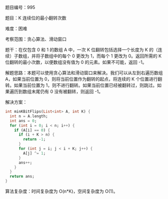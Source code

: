 题目编号：995

题目：K 连续位的最小翻转次数

难度：困难

考察范围：贪心算法、滑动窗口

题干：在仅包含 0 和 1 的数组 A 中，一次 K 位翻转包括选择一个长度为 K 的（连续）子数组，并将子数组中的每个 0 更改为 1，而每个 1 更改为 0。返回所需的 K 位翻转的最小次数，以便数组没有值为 0 的元素。如果不可能，返回 -1。

解题思路：本题可以使用贪心算法和滑动窗口来解决。我们可以从左到右遍历数组 A，如果当前位置为 0，则将当前位置作为翻转的起点，将连续的 K 个位置进行翻转。如果当前位置为 1，则不进行翻转。如果当前位置已经被翻转过，则跳过。如果遍历到数组末尾仍有 0 没有被翻转，则返回 -1。

解决方案：

```dart
int minKBitFlips(List<int> A, int K) {
  int n = A.length;
  int ans = 0;
  for (int i = 0; i < n; i++) {
    if (A[i] == 0) {
      if (i + K > n) {
        return -1;
      }
      for (int j = i; j < i + K; j++) {
        A[j] ^= 1;
      }
      ans++;
    }
  }
  return ans;
}
```

算法复杂度：时间复杂度为 O(n*K)，空间复杂度为 O(1)。